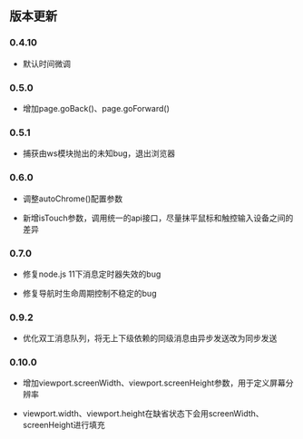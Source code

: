 ## 版本更新

### 0.4.10

* 默认时间微调

### 0.5.0

* 增加page.goBack()、page.goForward()


### 0.5.1

* 捕获由ws模块抛出的未知bug，退出浏览器

### 0.6.0

* 调整autoChrome()配置参数

* 新增isTouch参数，调用统一的api接口，尽量抹平鼠标和触控输入设备之间的差异

### 0.7.0

* 修复node.js 11下消息定时器失效的bug

* 修复导航时生命周期控制不稳定的bug

### 0.9.2

* 优化双工消息队列，将无上下级依赖的同级消息由异步发送改为同步发送

### 0.10.0

* 增加viewport.screenWidth、viewport.screenHeight参数，用于定义屏幕分辨率

* viewport.width、viewport.height在缺省状态下会用screenWidth、screenHeight进行填充